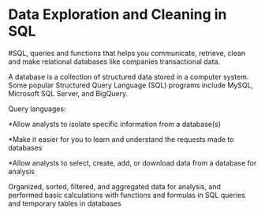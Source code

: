 # Data Exploration and Cleaning in SQL

#SQL, queries and functions that helps you communicate, retrieve, clean and make relational databases like companies transactional data. 

A database is a collection of structured data stored in a computer system. Some popular Structured Query Language (SQL) programs include MySQL, Microsoft SQL Server, and BigQuery.

Query languages:

*Allow analysts to isolate specific information from a database(s)

*Make it easier for you to learn and understand the requests made to databases

*Allow analysts to select, create, add, or download data from a database for analysis

Organized, sorted, filtered, and aggregated data for analysis, and performed basic calculations with functions and formulas in SQL queries and temporary tables in databases
